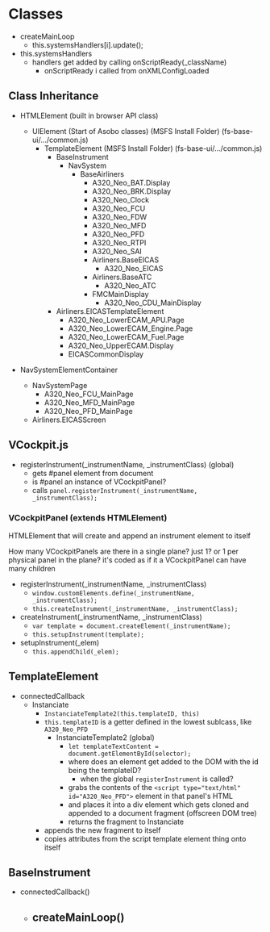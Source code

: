 # Classes

- createMainLoop
    - this.systemsHandlers[i].update();
- this.systemsHandlers
    - handlers get added by calling onScriptReady(_className)
        - onScriptReady i called from onXMLConfigLoaded

## Class Inheritance

- HTMLElement (built in browser API class)
    - UIElement (Start of Asobo classes) (MSFS Install Folder) (fs-base-ui/.../common.js)
        - TemplateElement (MSFS Install Folder) (fs-base-ui/.../common.js)
            - BaseInstrument
                - NavSystem
                    - BaseAirliners
                        - A320_Neo_BAT.Display <a320-neo-bat>
                        - A320_Neo_BRK.Display
                        - A320_Neo_Clock <a320-neo-clock-element>
                        - A320_Neo_FCU
                        - A320_Neo_FDW
                        - A320_Neo_MFD
                        - A320_Neo_PFD <a320-neo-pfd-element>
                        - A320_Neo_RTPI <a320-neo-rtpi>
                        - A320_Neo_SAI <a320-neo-sai>
                        - Airliners.BaseEICAS
                            - A320_Neo_EICAS <a320-neo-eicas-element>
                        - Airliners.BaseATC
                            - A320_Neo_ATC <a320-neo-atc>
                        - FMCMainDisplay
                            - A320_Neo_CDU_MainDisplay <a320-neo-cdu-main-display>
            - Airliners.EICASTemplateElement
                - A320_Neo_LowerECAM_APU.Page <a320-neo-lower-ecam-apu>
                - A320_Neo_LowerECAM_Engine.Page <a320-neo-lower-ecam-engine>
                - A320_Neo_LowerECAM_Fuel.Page <a320-neo-lower-ecam-fuel>
                - A320_Neo_UpperECAM.Display <a320-neo-upper-ecam>
                - EICASCommonDisplay <eicas-common-display>

- NavSystemElementContainer
    - NavSystemPage
        - A320_Neo_FCU_MainPage
        - A320_Neo_MFD_MainPage
        - A320_Neo_PFD_MainPage
    - Airliners.EICASScreen

## VCockpit.js

- registerInstrument(_instrumentName, _instrumentClass) (global)
    - gets #panel element from document
    - is #panel an instance of VCockpitPanel?
    - calls `panel.registerInstrument(_instrumentName, _instrumentClass);`

### VCockpitPanel (extends HTMLElement)

HTMLElement that will create and append an instrument element to itself

How many VCockpitPanels are there in a single plane?
just 1?
or 1 per physical panel in the plane?
it's coded as if it a VCockpitPanel can have many children

- registerInstrument(_instrumentName, _instrumentClass)
    - `window.customElements.define(_instrumentName, _instrumentClass);`
    - `this.createInstrument(_instrumentName, _instrumentClass);`
- createInstrument(_instrumentName, _instrumentClass)
    - `var template = document.createElement(_instrumentName);`
    - `this.setupInstrument(template);`
- setupInstrument(_elem)
    - `this.appendChild(_elem);`

## TemplateElement

- connectedCallback
    - Instanciate
        - `InstanciateTemplate2(this.templateID, this)`
        - `this.templateID` is a getter defined in the lowest sublcass, like `A320_Neo_PFD`
            - InstanciateTemplate2 (global)
                - `let templateTextContent = document.getElementById(selector);`
                - where does an element get added to the DOM with the id being the templateID?
                    - when the global `registerInstrument` is called?
                - grabs the contents of the `<script type="text/html" id="A320_Neo_PFD">` element in that panel's HTML
                - and places it into a div element which gets cloned and appended to a document fragment (offscreen DOM tree)
                - returns the fragment to Instanciate
        - appends the new fragment to itself
        - copies attributes from the script template element thing onto itself

## BaseInstrument

- connectedCallback()
    - createMainLoop()
        - 